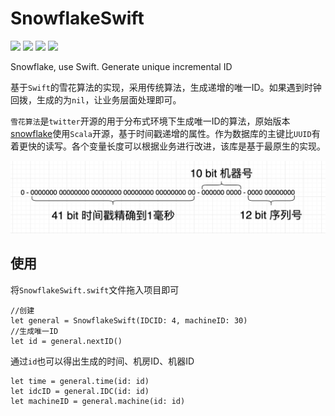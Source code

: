 # SnowflakeSwift

![](https://img.shields.io/badge/Swift-5.0-brightgreen) ![](https://img.shields.io/badge/iOS-available-brightgreen) ![](https://img.shields.io/badge/MacOS-available-brightgreen) ![](https://img.shields.io/badge/License-MIT-brightgreen)

Snowflake, use Swift. Generate unique incremental ID

基于`Swift`的雪花算法的实现，采用传统算法，生成递增的唯一ID。如果遇到时钟回拨，生成的为`nil`，让业务层面处理即可。

`雪花算法`是`twitter`开源的用于分布式环境下生成唯一ID的算法，原始版本[snowflake](https://github.com/twitter-archive/snowflake/releases/tag/snowflake-2010)使用`Scala`开源，基于时间戳递增的属性。作为数据库的主键比`UUID`有着更快的读写。各个变量长度可以根据业务进行改进，该库是基于最原生的实现。

![](./doc_image/twitter.png)

## 使用

将`SnowflakeSwift.swift`文件拖入项目即可

```
//创建
let general = SnowflakeSwift(IDCID: 4, machineID: 30)
//生成唯一ID
let id = general.nextID()
```

通过`id`也可以得出生成的时间、机房ID、机器ID

```
let time = general.time(id: id)
let idcID = general.IDC(id: id)
let machineID = general.machine(id: id)
```
